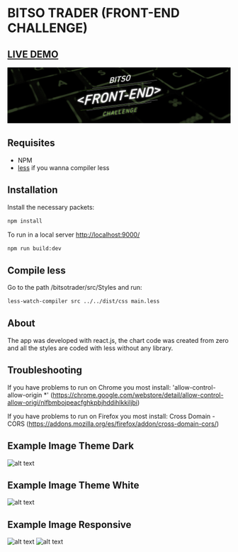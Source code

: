 # BITSO TRADER (FRONT-END CHALLENGE)
## <a href="https://bitso-clone.web.app/#">LIVE DEMO</a>

![Front End Challenge Image](https://github.com/bitsoex/front-end-challenge/blob/master/bann_bfec.jpg)


## Requisites

- NPM 
- [less](https://github.com/less/less.js) if you wanna compiler less
## Installation


Install the necessary packets:

```bash
npm install
```

To run in a local server [http://localhost:9000/](http://localhost:9000/)

```bash
npm run build:dev
```

## Compile less
Go to the path /bitsotrader/src/Styles and run:

```bash
less-watch-compiler src ../../dist/css main.less
```

## About
 The app was developed with react.js, the chart code was created from zero and all the styles are coded with less without any library.






## Troubleshooting
If you have problems to run on Chrome you most install:
'allow-control-allow-origin *' (https://chrome.google.com/webstore/detail/allow-control-allow-origi/nlfbmbojpeacfghkpbjhddihlkkiljbi)

If you have problems to run on Firefox you most install:
Cross Domain - CORS (https://addons.mozilla.org/es/firefox/addon/cross-domain-cors/)






## Example Image Theme Dark
![alt text](https://github.com/davidduran94/front-end-challenge/blob/master/bitsotrader/dist/Assets/Images/ejemplo2.png)
## Example Image Theme White
![alt text](https://github.com/davidduran94/front-end-challenge/blob/master/bitsotrader/dist/Assets/Images/ejemplo1.png)


## Example Image Responsive
![alt text](https://github.com/davidduran94/front-end-challenge/blob/master/bitsotrader/dist/Assets/Images/responsive1.png)
![alt text](https://github.com/davidduran94/front-end-challenge/blob/master/bitsotrader/dist/Assets/Images/responsive2.png)
